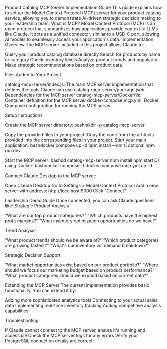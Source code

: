 Product Catalog MCP Server Implementation Guide
This guide explains how to set up the Model Context Protocol (MCP) server for your product catalog service, allowing you to demonstrate AI-driven strategic decision making to your leadership team.
What is MCP?
Model Context Protocol (MCP) is an open protocol that standardizes how applications provide context to LLMs like Claude. It acts as a unified connector, similar to a USB-C port, allowing AI models to seamlessly access your application's data.
Implementation Overview
The MCP server included in this project allows Claude to:

Query your product catalog database directly
Search for products by name or category
Check inventory levels
Analyze product trends and popularity
Make strategic recommendations based on product data

Files Added to Your Project

catalog-mcp-server/index.js: The main MCP server implementation that defines the tools Claude can use
catalog-mcp-server/package.json: Dependencies for the MCP server
catalog-mcp-server/Dockerfile: Container definition for the MCP server
docker-compose.mcp.yml: Docker Compose configuration for running the MCP server

Setup Instructions

Create the MCP server directory:
bashmkdir -p catalog-mcp-server

Copy the provided files to your project:
Copy the code from the artifacts provided into the corresponding files in your project.
Start your main application:
bashdocker compose up -d
npm install --omit=optional
npm run dev

Start the MCP server:
bashcd catalog-mcp-server
npm install
npm start
Or using Docker:
bashdocker compose -f docker-compose.mcp.yml up -d

Connect Claude Desktop to the MCP server:

Open Claude Desktop
Go to Settings > Model Context Protocol
Add a new server with address: http://localhost:9000
Click "Connect"



Leadership Demo Guide
Once connected, you can ask Claude questions like:
Strategic Product Analysis

"What are our top product categories?"
"Which products have the highest profit margins?"
"What inventory optimization opportunities do we have?"

Trend Analysis

"What product trends should we be aware of?"
"Which product categories are growing fastest?"
"What's our inventory vs. demand breakdown?"

Strategic Decision Support

"What market opportunities exist based on our product portfolio?"
"Where should we focus our marketing budget based on product performance?"
"What product categories should we expand based on current data?"

Extending the MCP Server
The current implementation provides basic functionality. You can extend it by:

Adding more sophisticated analytics tools
Connecting to your actual sales data
Implementing real-time inventory tracking
Adding competitive analysis capabilities

Troubleshooting

If Claude cannot connect to the MCP server, ensure it's running and accessible
Check the MCP server logs for any errors
Verify your PostgreSQL connection details are correct
